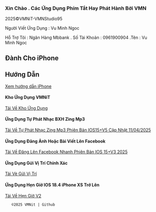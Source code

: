 ### Xin Chào . Các Ứng Dụng Phím Tắt Hay Phát Hành Bởi VMN

2025©️VMNiT-VMNStudio95

Người Viết Ứng Dụng : Vu Minh Ngoc 

Hỗ Trợ Tôi : Ngân Hàng Mbbank . Số Tài Khoản : 0961900904 .Tên : Vu Minh Ngoc

  ## Đành Cho iPhone 
  
  ## Hướng Dẫn 

[Xem hướng dẫn iPhone](https://github.com/vuminhngocpt/huongdanphimtatiphone)


  #### Kho Ứng Dụng VMNiT

[Tải Về Kho Ứng Dụng ](https://www.icloud.com/shortcuts/fec945db9918409888a85b10e0551601)


  #### Ứng Dụng Tự Phát Nhạc BXH Zing Mp3


[Tải Về Tự Phát Nhạc Zing Mp3 Phiên Bản IOS15+V5 Cập Nhật 11/04/2025](https://www.icloud.com/shortcuts/f51bfded6c4640b8bbb1057a6f316116)

   
  #### Ứng Dụng Đăng Ảnh Hoặc Bài Viết Lên Facebook 

 [Tải Về Đăng Lên Facebook Nhanh Phiên Bản IOS 15+V3 2025
](https://www.icloud.com/shortcuts/a15a052246274c7198fb265e0c3ff3f4)

  #### Ứng Dụng Gửi Vị Trí Chính Xác 

[ Tải Vè Gửi Vị Trí ](https://www.icloud.com/shortcuts/d3ef316f671b4d969d6e0da625e09485)

  #### Ứng Dụng Hẹn Giờ IOS 18.4 iPhone XS Trở Lên

[ Tải Về Hẹn Giờ V2 ](https://www.icloud.com/shortcuts/1d571668e9364feebffa2ec0c5a49814)



       ©️2025 VMNit | Github
